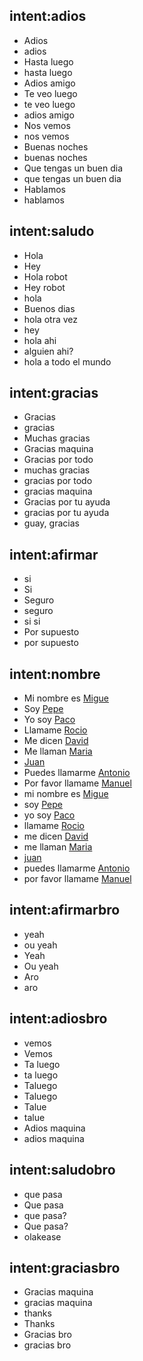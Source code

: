 <!--- Make sure to update this training data file with more training examples from https://forum.rasa.com/t/rasa-starter-pack/704 --> 
## intent:adios
- Adios
- adios
- Hasta luego
- hasta luego
- Adios amigo
- Te veo luego
- te veo luego
- adios amigo
- Nos vemos
- nos vemos
- Buenas noches
- buenas noches
- Que tengas un buen dia
- que tengas un buen dia
- Hablamos
- hablamos

## intent:saludo
- Hola
- Hey
- Hola robot
- Hey robot
- hola
- Buenos dias
- hola otra vez
- hey
- hola ahi
- alguien ahi?
- hola a todo el mundo

## intent:gracias
- Gracias
- gracias
- Muchas gracias
- Gracias maquina
- Gracias por todo
- muchas gracias
- gracias por todo
- gracias maquina
- Gracias por tu ayuda
- gracias por tu ayuda
- guay, gracias

## intent:afirmar
- si
- Si
- Seguro
- seguro
- si si
- Por supuesto
- por supuesto


## intent:nombre
- Mi nombre es [Migue](name)
- Soy [Pepe](name)
- Yo soy [Paco](name)
- Llamame [Rocio](name)
- Me dicen [David](name)
- Me llaman [Maria](name)
- [Juan](name)
- Puedes llamarme [Antonio](name)
- Por favor llamame [Manuel](name)
- mi nombre es [Migue](name)
- soy [Pepe](name)
- yo soy [Paco](name)
- llamame [Rocio](name)
- me dicen [David](name)
- me llaman [Maria](name)
- [juan](name)
- puedes llamarme [Antonio](name)
- por favor llamame [Manuel](name)

## intent:afirmarbro
- yeah
- ou yeah
- Yeah
- Ou yeah
- Aro
- aro

## intent:adiosbro
- vemos
- Vemos
- Ta luego
- ta luego
- Taluego
- Taluego
- Talue
- talue
- Adios maquina
- adios maquina

## intent:saludobro
- que pasa
- Que pasa
- que pasa?
- Que pasa?
- olakease

## intent:graciasbro
- Gracias maquina
- gracias maquina
- thanks
- Thanks
- Gracias bro
- gracias bro